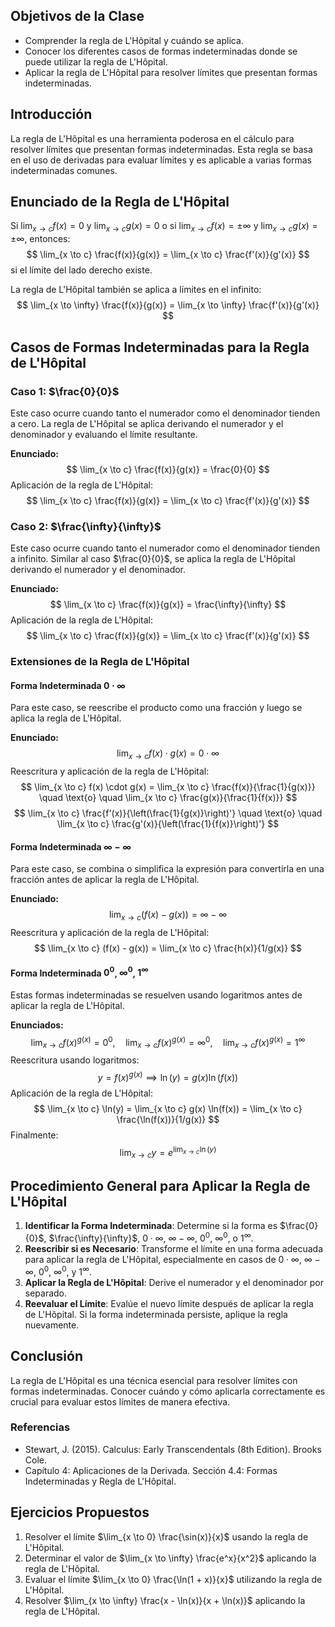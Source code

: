 ## Objetivos de la Clase
- Comprender la regla de L'Hôpital y cuándo se aplica.
- Conocer los diferentes casos de formas indeterminadas donde se puede utilizar la regla de L'Hôpital.
- Aplicar la regla de L'Hôpital para resolver límites que presentan formas indeterminadas.

## Introducción
La regla de L'Hôpital es una herramienta poderosa en el cálculo para resolver límites que presentan formas indeterminadas. Esta regla se basa en el uso de derivadas para evaluar límites y es aplicable a varias formas indeterminadas comunes.

## Enunciado de la Regla de L'Hôpital

Si $\lim_{x \to c} f(x) = 0$ y $\lim_{x \to c} g(x) = 0$ o si $\lim_{x \to c} f(x) = \pm \infty$ y $\lim_{x \to c} g(x) = \pm \infty$, entonces:
$$
\lim_{x \to c} \frac{f(x)}{g(x)} = \lim_{x \to c} \frac{f'(x)}{g'(x)}
$$
si el límite del lado derecho existe.

La regla de L'Hôpital también se aplica a límites en el infinito:
$$
\lim_{x \to \infty} \frac{f(x)}{g(x)} = \lim_{x \to \infty} \frac{f'(x)}{g'(x)}
$$

## Casos de Formas Indeterminadas para la Regla de L'Hôpital

### Caso 1: $\frac{0}{0}$
Este caso ocurre cuando tanto el numerador como el denominador tienden a cero. La regla de L'Hôpital se aplica derivando el numerador y el denominador y evaluando el límite resultante.

**Enunciado:**
$$
\lim_{x \to c} \frac{f(x)}{g(x)} = \frac{0}{0}
$$
Aplicación de la regla de L'Hôpital:
$$
\lim_{x \to c} \frac{f(x)}{g(x)} = \lim_{x \to c} \frac{f'(x)}{g'(x)}
$$

### Caso 2: $\frac{\infty}{\infty}$
Este caso ocurre cuando tanto el numerador como el denominador tienden a infinito. Similar al caso $\frac{0}{0}$, se aplica la regla de L'Hôpital derivando el numerador y el denominador.

**Enunciado:**
$$
\lim_{x \to c} \frac{f(x)}{g(x)} = \frac{\infty}{\infty}
$$
Aplicación de la regla de L'Hôpital:
$$
\lim_{x \to c} \frac{f(x)}{g(x)} = \lim_{x \to c} \frac{f'(x)}{g'(x)}
$$

### Extensiones de la Regla de L'Hôpital

#### Forma Indeterminada $0 \cdot \infty$
Para este caso, se reescribe el producto como una fracción y luego se aplica la regla de L'Hôpital.

**Enunciado:**
$$
\lim_{x \to c} f(x) \cdot g(x) = 0 \cdot \infty
$$
Reescritura y aplicación de la regla de L'Hôpital:
$$
\lim_{x \to c} f(x) \cdot g(x) = \lim_{x \to c} \frac{f(x)}{\frac{1}{g(x)}} \quad \text{o} \quad \lim_{x \to c} \frac{g(x)}{\frac{1}{f(x)}}
$$
$$
\lim_{x \to c} \frac{f'(x)}{\left(\frac{1}{g(x)}\right)'} \quad \text{o} \quad \lim_{x \to c} \frac{g'(x)}{\left(\frac{1}{f(x)}\right)'}
$$

#### Forma Indeterminada $\infty - \infty$
Para este caso, se combina o simplifica la expresión para convertirla en una fracción antes de aplicar la regla de L'Hôpital.

**Enunciado:**
$$
\lim_{x \to c} (f(x) - g(x)) = \infty - \infty
$$
Reescritura y aplicación de la regla de L'Hôpital:
$$
\lim_{x \to c} (f(x) - g(x)) = \lim_{x \to c} \frac{h(x)}{1/g(x)}
$$

#### Forma Indeterminada $0^0$, $\infty^0$, $1^\infty$
Estas formas indeterminadas se resuelven usando logaritmos antes de aplicar la regla de L'Hôpital.

**Enunciados:**
$$
\lim_{x \to c} f(x)^{g(x)} = 0^0, \quad \lim_{x \to c} f(x)^{g(x)} = \infty^0, \quad \lim_{x \to c} f(x)^{g(x)} = 1^\infty
$$
Reescritura usando logaritmos:
$$
y = f(x)^{g(x)} \implies \ln(y) = g(x) \ln(f(x))
$$
Aplicación de la regla de L'Hôpital:
$$
\lim_{x \to c} \ln(y) = \lim_{x \to c} g(x) \ln(f(x)) = \lim_{x \to c} \frac{\ln(f(x))}{1/g(x)}
$$
Finalmente:
$$
\lim_{x \to c} y = e^{\lim_{x \to c} \ln(y)}
$$

## Procedimiento General para Aplicar la Regla de L'Hôpital
1. **Identificar la Forma Indeterminada**: Determine si la forma es $\frac{0}{0}$, $\frac{\infty}{\infty}$, $0 \cdot \infty$, $\infty - \infty$, $0^0$, $\infty^0$, o $1^\infty$.
2. **Reescribir si es Necesario**: Transforme el límite en una forma adecuada para aplicar la regla de L'Hôpital, especialmente en casos de $0 \cdot \infty$, $\infty - \infty$, $0^0$, $\infty^0$, y $1^\infty$.
3. **Aplicar la Regla de L'Hôpital**: Derive el numerador y el denominador por separado.
4. **Reevaluar el Límite**: Evalúe el nuevo límite después de aplicar la regla de L'Hôpital. Si la forma indeterminada persiste, aplique la regla nuevamente.

## Conclusión
La regla de L'Hôpital es una técnica esencial para resolver límites con formas indeterminadas. Conocer cuándo y cómo aplicarla correctamente es crucial para evaluar estos límites de manera efectiva.

### Referencias
- Stewart, J. (2015). Calculus: Early Transcendentals (8th Edition). Brooks Cole.
- Capítulo 4: Aplicaciones de la Derivada. Sección 4.4: Formas Indeterminadas y Regla de L'Hôpital.

## Ejercicios Propuestos
1. Resolver el límite $\lim_{x \to 0} \frac{\sin(x)}{x}$ usando la regla de L'Hôpital.
2. Determinar el valor de $\lim_{x \to \infty} \frac{e^x}{x^2}$ aplicando la regla de L'Hôpital.
3. Evaluar el límite $\lim_{x \to 0} \frac{\ln(1 + x)}{x}$ utilizando la regla de L'Hôpital.
4. Resolver $\lim_{x \to \infty} \frac{x - \ln(x)}{x + \ln(x)}$ aplicando la regla de L'Hôpital.
